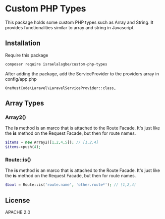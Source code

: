 # Custom PHP Types
This package holds some custom PHP types such as Array and String. It provides functionalities similar to array and string in Javascript.

## Installation
Require this package

```sh
composer require israelalagbe/custom-php-types
```

After adding the package, add the ServiceProvider to the providers array in config/app.php

```
OneMustCode\Laravel\LaravelServiceProvider::class,
```
## Array Types
### Array2()
The **is** method is an marco that is attached to the Route Facade. It's just like the **is** method on the Request Facade, but then for route names.

```php
$items = new Array2([1,2,4,5]); // [1,2,4]
$items->push(4);
```
### Route::is()
The **is** method is an marco that is attached to the Route Facade. It's just like the **is** method on the Request Facade, but then for route names.

```php
$bool = Route::is('route.name', 'other.route*'); // [1,2,4]
```

License
----

APACHE 2.0